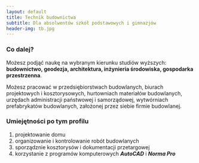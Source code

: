 ```yaml
---
layout: default
title: Technik budownictwa
subtitle: Dla absolwentów szkół podstawowych i gimnazjów
header-img: tb.jpg
---
```


### Co dalej?
Możesz podjąć naukę na wybranym kierunku studiów wyższych: **budownictwo, geodezja, architektura, inżynieria środowiska, gospodarka przestrzenna**.

Możesz pracować w przedsiębiorstwach budowlanych, biurach projektowych i kosztorysowych, hurtowniach materiałów budowlanych, urzędach administracji państwowej i samorządowej, wytwórniach prefabrykatów budowlanych, założonej przez siebie firmie budowlanej.

### Umiejętności po tym profilu
1. projektowanie domu
2. organizowanie i kontrolowanie robót budowlanych
3. sporządznie kosztorysów i dokumentacji przetargowej
4. korzystanie z programów komputerowych ***AutoCAD*** i ***Norma Pro***